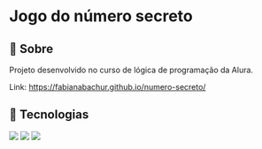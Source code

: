 <h1>Jogo do número secreto</h1>

<h2>🔖 Sobre</h2>
<p>Projeto desenvolvido no curso de lógica de programação da Alura.</p>

Link: https://fabianabachur.github.io/numero-secreto/

## 🚀 Tecnologias
<div>
  <img src="https://img.shields.io/badge/HTML-239120?style=for-the-badge&logo=html5&logoColor=white">
  <img src="https://img.shields.io/badge/CSS-239120?&style=for-the-badge&logo=css3&logoColor=white">
  <img src="https://img.shields.io/badge/JavaScript-F7DF1E?style=for-the-badge&logo=javascript&logoColor=black">
</div>
